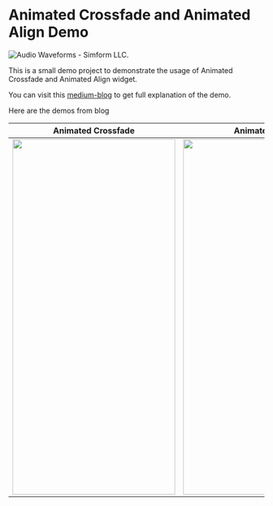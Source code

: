 # Animated Crossfade and Animated Align Demo

![Audio Waveforms - Simform LLC.](https://github.com/ujas-m-simformsolutions/animated_crossfade_and_align_demo/blob/master/assets/simformBanner.png)

This is a small demo project to demonstrate the usage of Animated Crossfade and Animated Align widget.

You can visit this [medium-blog](https://medium.com/@ujasthakkar54/animate-widgets-with-animatedcrossfade-and-animatedalign-72d76b91cf49) to get full explanation of the demo.

Here are the demos from blog

| Animated Crossfade |  Animated Align |
|---|---|
|<a href="https://raw.githubusercontent.com/ujas-m-simformsolutions/animated_crossfade_and_align_demo/master/assets/crossfade.gif"><img src="https://raw.githubusercontent.com/ujas-m-simformsolutions/animated_crossfade_and_align_demo/master/assets/crossfade.gif" width="320" height="700"/></a>  |  <a href="https://raw.githubusercontent.com/ujas-m-simformsolutions/animated_crossfade_and_align_demo/master/assets/align.gif"><img src="https://raw.githubusercontent.com/ujas-m-simformsolutions/animated_crossfade_and_align_demo/master/assets/align.gif" width="320" height="700"/></a> |

